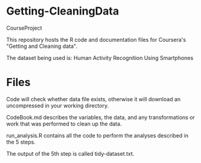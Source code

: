 # Getting-CleaningData



CourseProject

This repository hosts the R code and documentation files for Coursera's "Getting and Cleaning data".

The dataset being used is: Human Activity Recognition Using Smartphones





# Files

Code will check whether data file exists, otherwise it will download an uncompressed in your working directory.

CodeBook.md describes the variables, the data, and any transformations or work that was performed to clean up the data.

run_analysis.R contains all the code to perform the analyses described in the 5 steps. 

The output of the 5th step is called tidy-dataset.txt.